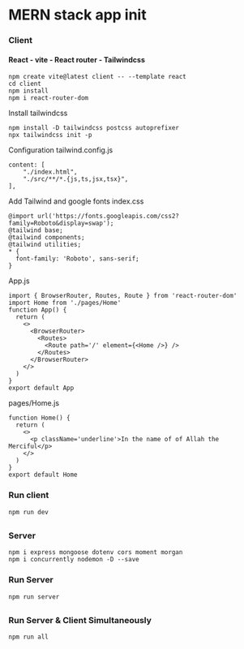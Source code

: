 # MERN stack app init

### Client

#### React - vite - React router - Tailwindcss

```
npm create vite@latest client -- --template react
cd client
npm install
npm i react-router-dom
```

Install tailwindcss

```
npm install -D tailwindcss postcss autoprefixer
npx tailwindcss init -p
```

Configuration tailwind.config.js

```
content: [
    "./index.html",
    "./src/**/*.{js,ts,jsx,tsx}",
],
```

Add Tailwind and google fonts index.css

```
@import url('https://fonts.googleapis.com/css2?family=Roboto&display=swap');
@tailwind base;
@tailwind components;
@tailwind utilities;
* {
  font-family: 'Roboto', sans-serif;
}
```

App.js

```
import { BrowserRouter, Routes, Route } from 'react-router-dom'
import Home from './pages/Home'
function App() {
  return (
    <>
      <BrowserRouter>
        <Routes>
          <Route path='/' element={<Home />} />
        </Routes>
      </BrowserRouter>
    </>
  )
}
export default App
```

pages/Home.js

```
function Home() {
  return (
    <>
      <p className='underline'>In the name of of Allah the Merciful</p>
    </>
  )
}
export default Home
```

### Run client

```
npm run dev
```

##

### Server

```
npm i express mongoose dotenv cors moment morgan
npm i concurrently nodemon -D --save
```

### Run Server

```
npm run server
```

##

### Run Server & Client Simultaneously

```
npm run all
```
